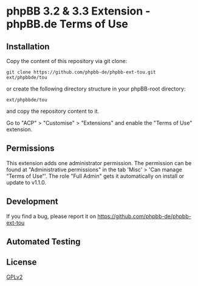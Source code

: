 # phpBB 3.2 & 3.3 Extension - phpBB.de Terms of Use

## Installation

Copy the content of this repository via git clone:

	git clone https://github.com/phpbb-de/phpbb-ext-tou.git ext/phpbbde/tou

or create the following directory structure in your phpBB-root directory:

	ext/phpbbde/tou

and copy the repository content to it.

Go to "ACP" > "Customise" > "Extensions" and enable the "Terms of Use" extension.

## Permissions

This extension adds one administrator permission. The permission can be found at "Administrative 
permissions" in the tab 'Misc' > 'Can manage “Terms of Use“'. The role "Full Admin" gets it 
automatically on install or update to v1.1.0. 

## Development

If you find a bug, please report it on https://github.com/phpbb-de/phpbb-ext-tou

## Automated Testing

## License

[GPLv2](license.txt)

